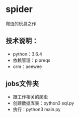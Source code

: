 # spider
爬虫的玩具之作

## 技术说明：
* python：3.6.4
* 依赖管理：pipreqs
* orm：peewee

## jobs文件夹
* 跟工作相关的爬虫
* 创建数据库表：python3 sql.py
* 执行：python3 main.py

